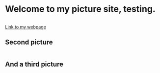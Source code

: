 # Welcome to my picture site, testing.
<a href="https://cyberphoto.smugmug.com/Nature/Nature-Spring/i-mQPhj4G/A"><img src="https://photos.smugmug.com/Nature/Nature-Spring/i-mQPhj4G/0/47530b20/L/IMG_3505-L.jpg" alt=""></a>

[Link to my webpage][60c0c14b]

  [60c0c14b]: https://aliencoder16.github.io/my-own-site/ "My Site on github pages"

## Second picture
<a href="https://cyberphoto.smugmug.com/Nature/Nature-Spring/i-ThpkhQC/A"><img src="https://photos.smugmug.com/Nature/Nature-Spring/i-ThpkhQC/0/6a36a5cd/XL/P4120064-up-XL.jpg" alt=""></a>

## And a third picture
<a href="https://cyberphoto.smugmug.com/Nature/Nature-Spring/i-VgPKtxt/A"><img src="https://photos.smugmug.com/Nature/Nature-Spring/i-VgPKtxt/0/e1c7aa3b/XL/P4120095-XL.jpg" alt=""></a>
